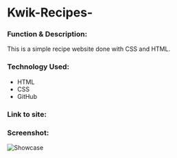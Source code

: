 # Kwik-Recipes-

<h3>Function & Description:</h3>
This is a simple recipe website done with CSS and HTML.

<h3>Technology Used:</h3>

- HTML
- CSS
- GitHub 

<h3>Link to site:</h3>


<h3>Screenshot:</h3>

![Showcase](https://user-images.githubusercontent.com/40691059/73591033-ecda0000-44e9-11ea-9b3f-9a1ed99f2b88.PNG)
